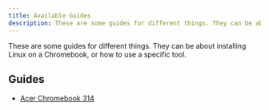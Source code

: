 ```yaml
---
title: Available Guides
description: These are some guides for different things. They can be about installing Linux on a Chromebook, or how to use a specific tool. They can be about anything.
---
```


These are some guides for different things. They can be about installing Linux on a Chromebook, or how to use a specific tool.

## Guides

- [Acer Chromebook 314](/guides/acercb314)